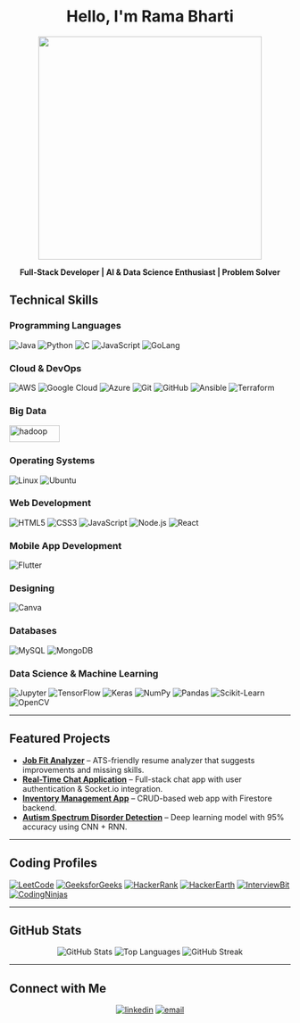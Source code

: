 
<h1 align="center">Hello, I'm Rama Bharti</h1>

<p align="center">
  <img src="https://user-images.githubusercontent.com/73097560/115834477-dbab4500-a447-11eb-908a-139a6edaec5c.gif" width="400">
</p>

<p align="center">
   <b>Full-Stack Developer | AI & Data Science Enthusiast | Problem Solver</b>  
</p>

<h2> Technical Skills </h2>

<h3>Programming Languages</h3>

![Java](https://img.shields.io/badge/java-%23ED8B00.svg?style=for-the-badge\&logo=java\&logoColor=white)
![Python](https://img.shields.io/badge/Python-FFD43B?style=for-the-badge\&logo=python\&logoColor=blue)
![C](https://img.shields.io/badge/c-%2300599C.svg?style=for-the-badge\&logo=c\&logoColor=white)
![JavaScript](https://img.shields.io/badge/javascript-%23323330.svg?style=for-the-badge\&logo=javascript\&logoColor=%23F7DF1E)
![GoLang](https://img.shields.io/badge/Go-00ADD8?style=for-the-badge\&logo=go\&logoColor=white)

<h3>Cloud & DevOps</h3>

![AWS](https://img.shields.io/badge/AWS-%23FF9900.svg?style=for-the-badge\&logo=amazon-aws\&logoColor=white)
![Google Cloud](https://img.shields.io/badge/Google_Cloud-4285F4?style=for-the-badge\&logo=google-cloud\&logoColor=white)
![Azure](https://img.shields.io/badge/microsoft%20azure-0089D6?style=for-the-badge\&logo=microsoft-azure\&logoColor=white)
![Git](https://img.shields.io/badge/git-%23F05033.svg?style=for-the-badge\&logo=git\&logoColor=white)
![GitHub](https://img.shields.io/badge/github-%23121011.svg?style=for-the-badge\&logo=github\&logoColor=white)
![Ansible](https://img.shields.io/badge/Ansible-EE0000?style=for-the-badge\&logo=ansible\&logoColor=white)
![Terraform](https://img.shields.io/badge/Terraform-7B42BC?style=for-the-badge\&logo=terraform\&logoColor=white)

<h3>Big Data</h3>

<img src="https://user-images.githubusercontent.com/70017872/159570562-720d5f46-5729-4324-a3a9-c8a13dd4ef4e.png" alt="hadoop" width="90" height="30"/>

<h3>Operating Systems</h3>

![Linux](https://img.shields.io/badge/Linux-000000?style=for-the-badge\&logo=linux\&logoColor=white)
![Ubuntu](https://img.shields.io/badge/Ubuntu-E95420?style=for-the-badge\&logo=ubuntu\&logoColor=white)

<h3>Web Development</h3>

![HTML5](https://img.shields.io/badge/html5-%23E34F26.svg?style=for-the-badge\&logo=html5\&logoColor=white)
![CSS3](https://img.shields.io/badge/css3-%231572B6.svg?style=for-the-badge\&logo=css3\&logoColor=white)
![JavaScript](https://img.shields.io/badge/javascript-%23323330.svg?style=for-the-badge\&logo=javascript\&logoColor=%23F7DF1E)
![Node.js](https://img.shields.io/badge/Node.js-339933?style=for-the-badge\&logo=nodedotjs\&logoColor=white)
![React](https://img.shields.io/badge/React-20232A?style=for-the-badge\&logo=react\&logoColor=61DAFB)

<h3>Mobile App Development</h3>

![Flutter](https://img.shields.io/badge/Flutter-%2302569B.svg?style=for-the-badge\&logo=Flutter\&logoColor=white)

<h3>Designing</h3>

![Canva](https://img.shields.io/badge/Canva-%2300C4CC.svg?style=for-the-badge\&logo=Canva\&logoColor=white)

<h3>Databases</h3>

![MySQL](https://img.shields.io/badge/MySQL-00000F?style=for-the-badge\&logo=mysql\&logoColor=white)
![MongoDB](https://img.shields.io/badge/MongoDB-%234ea94b.svg?style=for-the-badge\&logo=mongodb\&logoColor=white)

<h3>Data Science & Machine Learning</h3>

![Jupyter](https://img.shields.io/badge/Jupyter-F37626.svg?\&style=for-the-badge\&logo=Jupyter\&logoColor=white)
![TensorFlow](https://img.shields.io/badge/TensorFlow-%23FF6F00.svg?style=for-the-badge\&logo=TensorFlow\&logoColor=white)
![Keras](https://img.shields.io/badge/Keras-%23D00000.svg?style=for-the-badge\&logo=Keras\&logoColor=white)
![NumPy](https://img.shields.io/badge/numpy-%23013243.svg?style=for-the-badge\&logo=numpy\&logoColor=white)
![Pandas](https://img.shields.io/badge/pandas-%23150458.svg?style=for-the-badge\&logo=pandas\&logoColor=white)
![Scikit-Learn](https://img.shields.io/badge/scikit--learn-%23F7931E.svg?style=for-the-badge\&logo=scikit-learn\&logoColor=white)
![OpenCV](https://img.shields.io/badge/opencv-%23white.svg?style=for-the-badge\&logo=opencv\&logoColor=black)

---

<h2>Featured Projects</h2>

* **[Job Fit Analyzer](https://github.com/ramabharti8/job-fit-analyzer)** – ATS-friendly resume analyzer that suggests improvements and missing skills.
* **[Real-Time Chat Application](https://github.com/ramabharti8/realtime-chat)** – Full-stack chat app with user authentication & Socket.io integration.
* **[Inventory Management App](https://github.com/ramabharti8/inventory-management-app)** – CRUD-based web app with Firestore backend.
* **[Autism Spectrum Disorder Detection](https://github.com/ramabharti8/asd-detection)** – Deep learning model with 95% accuracy using CNN + RNN.

---

<h2>Coding Profiles</h2>

[![LeetCode](https://img.shields.io/badge/-LeetCode-orange?style=flat\&logo=leetcode\&logoColor=orange)](https://leetcode.com/ramabharti2351/)
[![GeeksforGeeks](https://img.shields.io/badge/-GeeksforGeeks-darkgreen?style=flat\&logo=geeksforgeeks\&logoColor=darkgreen)](https://auth.geeksforgeeks.org/user/ramabharti8/profile)
[![HackerRank](https://img.shields.io/badge/-HackerRank-green?style=flat\&logo=hackerrank\&logoColor=green)](https://www.hackerrank.com/ramabharti8)
[![HackerEarth](https://img.shields.io/badge/-HackerEarth-650458?style=flat\&logo=hackerearth\&logoColor=650458)](https://www.hackerearth.com/@rama304)
[![InterviewBit](https://img.shields.io/badge/-InterviewBit-blue?style=flat\&logo=interviewbit\&logoColor=blue)](https://www.interviewbit.com/profile/rama-bharti)
[![CodingNinjas](https://img.shields.io/badge/-CodingNinjas-orange?style=flat\&logo=codingninjas\&logoColor=orange)](https://www.codingninjas.com/)

---

<h2>GitHub Stats</h2>

<p align="center">
  <img src="https://github-readme-stats.vercel.app/api?username=ramabharti8&show_icons=true&count_private=true&theme=react&hide_border=true&bg_color=0D1117" alt="GitHub Stats"/>
  <img src="https://github-readme-stats.vercel.app/api/top-langs/?username=ramabharti8&langs_count=8&count_private=true&layout=compact&theme=react&hide_border=true&bg_color=0D1117" alt="Top Languages"/>
  <img src="https://github-readme-streak-stats.herokuapp.com/?user=ramabharti8&theme=dark" alt="GitHub Streak"/>
</p>

---

<h2>Connect with Me</h2>

<p align="center">
  <a href="https://www.linkedin.com/in/rama-bharti-4078b718b/"><img src="https://img.icons8.com/color/96/000000/linkedin.png" alt="linkedin"/></a>
  <a href="mailto:ramabharti8@gmail.com"><img src="https://img.icons8.com/color/96/000000/gmail.png" alt="email"/></a>
</p>



